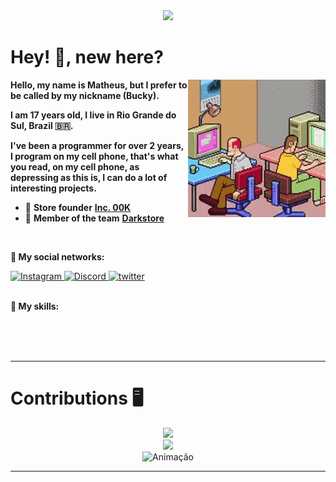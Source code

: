 <div align="center">
  <img src="https://readme-typing-svg.herokuapp.com/?lines=Hi!;My+name+is+Bucky!;Welcome+to+my+profile!;&center=true&size=27">
</div>

# Hey! 🖖, new here?
<img align="right" src="/assets/pixel-game.gif">

**Hello, my name is Matheus, but I prefer to be called by my nickname (Bucky).**

**I am 17 years old, I live in Rio Grande do Sul, Brazil 🇧🇷.**

**I've been a programmer for over 2 years, I program on my cell phone, that's what you read, on my cell phone, as depressing as this is, I can do a lot of interesting projects.**

- 📌 **Store founder** [**Inc. 00K**](https://github.com/Inc-00K)
- 👥 **Member of the team** [**Darkstore**](https://github.com/Darkstore-Community)

<br/>

**📡 My social networks:**
<div>
  <a href="https://www.instagram.com/bucky.br/">
    <img alt="Instagram" src="https://img.shields.io/badge/Instagram-E4405F?style=for-the-badge&logo=instagram&logoColor=white"/>
  </a>
  <a href="https://discord.com/users/328020435382042636">
    <img alt="Discord" src="https://img.shields.io/badge/Discord-7289DA?style=for-the-badge&logo=discord&logoColor=white"/>
  </a>
  <a href="https://twitter.com/itsRealBucky">
  <img alt="twitter" src="https://img.shields.io/badge/Twitter-1DA1F2?style=for-the-badge&logo=twitter&logoColor=white"/>
  </a>
</div>

<br/>

**🎯 My skills:**
<div>
  <img alt="" src="https://img.shields.io/badge/JavaScript-F7DF1E?style=for-the-badge&logo=javascript&logoColor=black"/>
  <img alt="" src="https://img.shields.io/badge/Node.js-43853D?style=for-the-badge&logo=node.js&logoColor=white"/>
  <img alt="" src="https://img.shields.io/badge/React-20232A?style=for-the-badge&logo=react&logoColor=61DAFB"/>
</div>
<div>
  <img alt="" src="https://img.shields.io/badge/MySQL-00000F?style=for-the-badge&logo=mysql&logoColor=white"/>
  <img alt="" src="https://img.shields.io/badge/MongoDB-4EA94B?style=for-the-badge&logo=mongodb&logoColor=white"/>
  <img alt="" src="https://img.shields.io/badge/SQLite-07405E?style=for-the-badge&logo=sqlite&logoColor=white"/>
  <img alt="" src="https://img.shields.io/badge/firebase-ffca28?style=for-the-badge&logo=firebase&logoColor=white"/>
</div>
<div>
  <img alt="" src="https://img.shields.io/badge/Heroku-430098?style=for-the-badge&logo=heroku&logoColor=white"/>
  <img alt="" src="https://img.shields.io/badge/vercel-%23000000.svg?style=for-the-badge&logo=vercel&logoColor=white"/>
  <img alt="" src="https://img.shields.io/badge/glitch-%233333FF.svg?style=for-the-badge&logo=glitch&logoColor=white"/>
</div>

---

# Contributions 🖥️
<div align="center">
  <img src="http://github-readme-streak-stats.herokuapp.com?user=isBucky&theme=react&background=0d1117&border=666">
  <br>
  <img src="https://activity-graph.herokuapp.com/graph?username=isBucky&theme=react-dark&hide_border=true">
</div> 
<div align="center"> 
  <img alt="Animação" src="https://github.com/isBucky/snk/raw/output/github-contribution-grid-snake.svg">
</div>

---
<!--

<div>
  <h1>Redes sociais: </h1>
  <div align="center">
    <a href="https://discord.com/users/328020435382042636">
      <img alt="Perfil discord" src="https://discord.c99.nl/widget/theme-2/328020435382042636.png" />
    </a>
  </div>
  <div align="center">
    
  </div>
</div>
<div>
  <h1>Tecnologias: </h1>
  <div align="center">
    <img alt="JavaScript" src="https://img.shields.io/badge/JavaScript-F7DF1E?style=for-the-badge&logo=javascript&logoColor=black" />
    <img alt="NodeJS" src="https://img.shields.io/badge/Node.js-43853D?style=for-the-badge&logo=node.js&logoColor=white" />
    <img alt="Express.js" src="https://img.shields.io/badge/Express.js-404D59?style=for-the-badge&logo=express&logoColor=white" />
  </div>
  <div align="center">
    <img alt="HTML5" src="https://img.shields.io/badge/HTML5-E34F26?style=for-the-badge&logo=html5&logoColor=white" />
    <img alt="CSS3" src="https://img.shields.io/badge/CSS3-1572B6?style=for-the-badge&logo=css3&logoColor=white" />
    <img alt="Firebase" src="" />
  </div>
</div>
<div>
  <h1>🧰 'GitHub Stats: </h1>
  <div align="center">
    <img src="https://github-readme-stats.vercel.app/api?username=isBucky&show_icons=true&theme=github_dark&include_all_commits=true&count_private=true" height="165"/>
  </div>
  <div align="center">
    <img src="https://github-readme-stats.vercel.app/api/top-langs/?username=isBucky&layout=compact&langs_count=7&theme=github_dark" height="165"/>
  </div>
  <h1>📊 'Contribuições: </h1>
  
</div> --